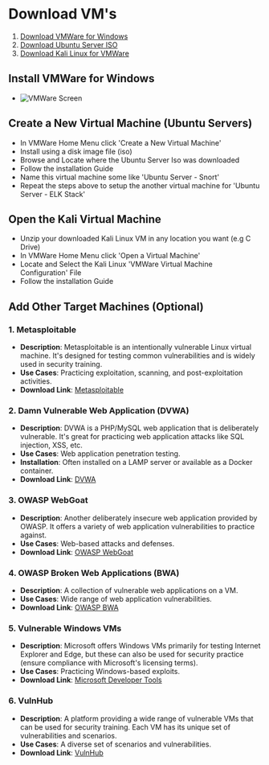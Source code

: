 # Download VM's
1. [Download VMWare for Windows](https://www.vmware.com/go/getplayer-win)
2. [Download Ubuntu Server ISO](https://ubuntu.com/download/server)
3. [Download Kali Linux for VMWare](https://www.kali.org/get-kali/#kali-virtual-machines)


## Install VMWare for Windows
- ![VMWare Screen](1.png)

## Create a New Virtual Machine (Ubuntu Servers)
- In VMWare Home Menu click 'Create a New Virtual Machine'
- Install using a disk image file (iso)
- Browse and Locate where the Ubuntu Server Iso was downloaded
- Follow the installation Guide
- Name this virtual machine some like 'Ubuntu Server - Snort'
- Repeat the steps above to setup the another virtual machine for 'Ubuntu Server - ELK Stack'

## Open the Kali Virtual Machine
- Unzip your downloaded Kali Linux VM in any location you want (e.g C Drive)
- In VMWare Home Menu click 'Open a Virtual Machine'
- Locate and Select the Kali Linux 'VMWare Virtual Machine Configuration' File
- Follow the installation Guide

## Add Other Target Machines (Optional)
### 1. Metasploitable

- **Description**: Metasploitable is an intentionally vulnerable Linux virtual machine. It's designed for testing common vulnerabilities and is widely used in security training.
- **Use Cases**: Practicing exploitation, scanning, and post-exploitation activities.
- **Download Link**: [Metasploitable](https://sourceforge.net/projects/metasploitable/)

### 2. Damn Vulnerable Web Application (DVWA)

- **Description**: DVWA is a PHP/MySQL web application that is deliberately vulnerable. It's great for practicing web application attacks like SQL injection, XSS, etc.
- **Use Cases**: Web application penetration testing.
- **Installation**: Often installed on a LAMP server or available as a Docker container.
- **Download Link**: [DVWA](http://www.dvwa.co.uk/)

### 3. OWASP WebGoat

- **Description**: Another deliberately insecure web application provided by OWASP. It offers a variety of web application vulnerabilities to practice against.
- **Use Cases**: Web-based attacks and defenses.
- **Download Link**: [OWASP WebGoat](https://owasp.org/www-project-webgoat/)

### 4. OWASP Broken Web Applications (BWA)

- **Description**: A collection of vulnerable web applications on a VM.
- **Use Cases**: Wide range of web application vulnerabilities.
- **Download Link**: [OWASP BWA](https://owasp.org/www-project-broken-web-applications/)

### 5. Vulnerable Windows VMs

- **Description**: Microsoft offers Windows VMs primarily for testing Internet Explorer and Edge, but these can also be used for security practice (ensure compliance with Microsoft's licensing terms).
- **Use Cases**: Practicing Windows-based exploits.
- **Download Link**: [Microsoft Developer Tools](https://developer.microsoft.com/en-us/microsoft-edge/tools/vms/)

### 6. VulnHub

- **Description**: A platform providing a wide range of vulnerable VMs that can be used for security training. Each VM has its unique set of vulnerabilities and scenarios.
- **Use Cases**: A diverse set of scenarios and vulnerabilities.
- **Download Link**: [VulnHub](https://www.vulnhub.com/)


